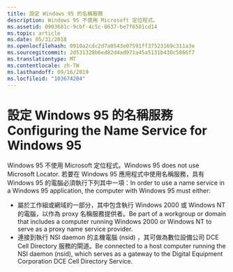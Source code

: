 ```yaml
---
title: 設定 Windows 95 的名稱服務
description: Windows 95 不使用 Microsoft 定位程式。
ms.assetid: 0903681c-9cbf-4c5c-8637-be7f6501cd14
ms.topic: article
ms.date: 05/31/2018
ms.openlocfilehash: 0910a2cdc2d7a0543e07591ff37523169c311a3e
ms.sourcegitcommit: 2d531328b6ed82d4ad971a45a5131b430c5866f7
ms.translationtype: MT
ms.contentlocale: zh-TW
ms.lasthandoff: 09/16/2019
ms.locfileid: "103674204"
---
```

# <a name="configuring-the-name-service-for-windows-95"></a><span data-ttu-id="237db-103">設定 Windows 95 的名稱服務</span><span class="sxs-lookup"><span data-stu-id="237db-103">Configuring the Name Service for Windows 95</span></span>

<span data-ttu-id="237db-104">Windows 95 不使用 Microsoft 定位程式。</span><span class="sxs-lookup"><span data-stu-id="237db-104">Windows 95 does not use Microsoft Locator.</span></span> <span data-ttu-id="237db-105">若要在 Windows 95 應用程式中使用名稱服務，具有 Windows 95 的電腦必須執行下列其中一項：</span><span class="sxs-lookup"><span data-stu-id="237db-105">In order to use a name service in a Windows 95 application, the computer with Windows 95 must either:</span></span>

-   <span data-ttu-id="237db-106">屬於工作組或網域的一部分，其中包含執行 Windows 2000 或 Windows NT 的電腦，以作為 proxy 名稱服務提供者。</span><span class="sxs-lookup"><span data-stu-id="237db-106">Be part of a workgroup or domain that includes a computer running Windows 2000 or Windows NT to serve as a proxy name service provider.</span></span>
-   <span data-ttu-id="237db-107">連接到執行 NSI daemon 的主機電腦 (nsid) ，其可做為數位設備公司 DCE Cell Directory 服務的閘道。</span><span class="sxs-lookup"><span data-stu-id="237db-107">Be connected to a host computer running the NSI daemon (nsid), which serves as a gateway to the Digital Equipment Corporation DCE Cell Directory Service.</span></span>

 

 




